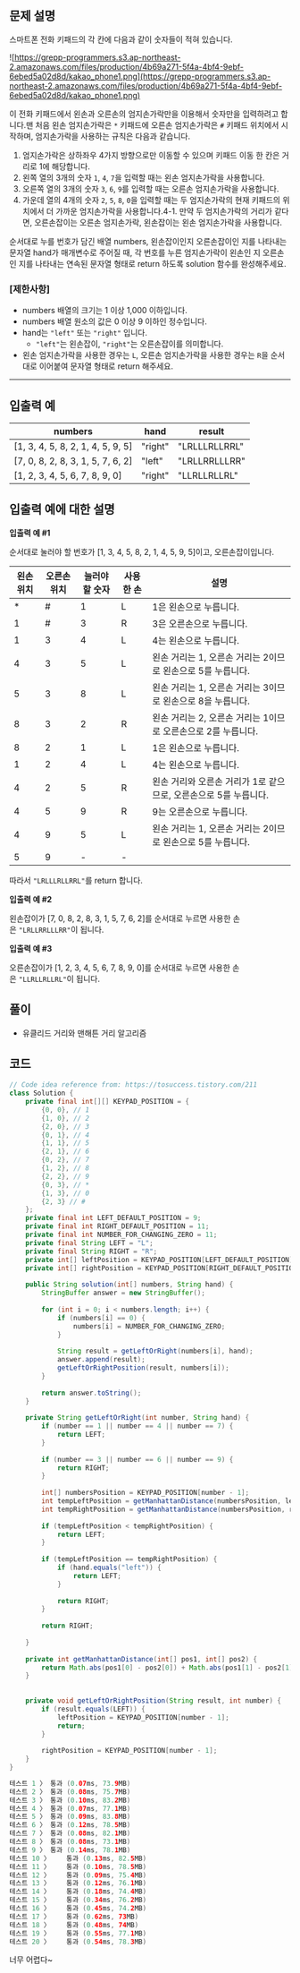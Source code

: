 ## **문제 설명**

스마트폰 전화 키패드의 각 칸에 다음과 같이 숫자들이 적혀 있습니다.

![https://grepp-programmers.s3.ap-northeast-2.amazonaws.com/files/production/4b69a271-5f4a-4bf4-9ebf-6ebed5a02d8d/kakao_phone1.png](https://grepp-programmers.s3.ap-northeast-2.amazonaws.com/files/production/4b69a271-5f4a-4bf4-9ebf-6ebed5a02d8d/kakao_phone1.png)

이 전화 키패드에서 왼손과 오른손의 엄지손가락만을 이용해서 숫자만을 입력하려고 합니다.맨 처음 왼손 엄지손가락은 `*` 키패드에 오른손 엄지손가락은 `#` 키패드 위치에서 시작하며, 엄지손가락을 사용하는 규칙은 다음과 같습니다.

1. 엄지손가락은 상하좌우 4가지 방향으로만 이동할 수 있으며 키패드 이동 한 칸은 거리로 1에 해당합니다.
2. 왼쪽 열의 3개의 숫자 `1`, `4`, `7`을 입력할 때는 왼손 엄지손가락을 사용합니다.
3. 오른쪽 열의 3개의 숫자 `3`, `6`, `9`를 입력할 때는 오른손 엄지손가락을 사용합니다.
4. 가운데 열의 4개의 숫자 `2`, `5`, `8`, `0`을 입력할 때는 두 엄지손가락의 현재 키패드의 위치에서 더 가까운 엄지손가락을 사용합니다.4-1. 만약 두 엄지손가락의 거리가 같다면, 오른손잡이는 오른손 엄지손가락, 왼손잡이는 왼손 엄지손가락을 사용합니다.

순서대로 누를 번호가 담긴 배열 numbers, 왼손잡이인지 오른손잡이인 지를 나타내는 문자열 hand가 매개변수로 주어질 때, 각 번호를 누른 엄지손가락이 왼손인 지 오른손인 지를 나타내는 연속된 문자열 형태로 return 하도록 solution 함수를 완성해주세요.

### **[제한사항]**

- numbers 배열의 크기는 1 이상 1,000 이하입니다.
- numbers 배열 원소의 값은 0 이상 9 이하인 정수입니다.
- hand는 `"left"` 또는 `"right"` 입니다.
    - `"left"`는 왼손잡이, `"right"`는 오른손잡이를 의미합니다.
- 왼손 엄지손가락을 사용한 경우는 `L`, 오른손 엄지손가락을 사용한 경우는 `R`을 순서대로 이어붙여 문자열 형태로 return 해주세요.

---

## **입출력 예**

| numbers | hand | result |
| --- | --- | --- |
| [1, 3, 4, 5, 8, 2, 1, 4, 5, 9, 5] | "right" | "LRLLLRLLRRL" |
| [7, 0, 8, 2, 8, 3, 1, 5, 7, 6, 2] | "left" | "LRLLRRLLLRR" |
| [1, 2, 3, 4, 5, 6, 7, 8, 9, 0] | "right" | "LLRLLRLLRL" |

## **입출력 예에 대한 설명**

**입출력 예 #1**

순서대로 눌러야 할 번호가 [1, 3, 4, 5, 8, 2, 1, 4, 5, 9, 5]이고, 오른손잡이입니다.

| 왼손 위치 | 오른손 위치 | 눌러야 할 숫자 | 사용한 손 | 설명 |
| --- | --- | --- | --- | --- |
| * | # | 1 | L | 1은 왼손으로 누릅니다. |
| 1 | # | 3 | R | 3은 오른손으로 누릅니다. |
| 1 | 3 | 4 | L | 4는 왼손으로 누릅니다. |
| 4 | 3 | 5 | L | 왼손 거리는 1, 오른손 거리는 2이므로 왼손으로 5를 누릅니다. |
| 5 | 3 | 8 | L | 왼손 거리는 1, 오른손 거리는 3이므로 왼손으로 8을 누릅니다. |
| 8 | 3 | 2 | R | 왼손 거리는 2, 오른손 거리는 1이므로 오른손으로 2를 누릅니다. |
| 8 | 2 | 1 | L | 1은 왼손으로 누릅니다. |
| 1 | 2 | 4 | L | 4는 왼손으로 누릅니다. |
| 4 | 2 | 5 | R | 왼손 거리와 오른손 거리가 1로 같으므로, 오른손으로 5를 누릅니다. |
| 4 | 5 | 9 | R | 9는 오른손으로 누릅니다. |
| 4 | 9 | 5 | L | 왼손 거리는 1, 오른손 거리는 2이므로 왼손으로 5를 누릅니다. |
| 5 | 9 | - | - |  |

따라서 `"LRLLLRLLRRL"`를 return 합니다.

**입출력 예 #2**

왼손잡이가 [7, 0, 8, 2, 8, 3, 1, 5, 7, 6, 2]를 순서대로 누르면 사용한 손은 `"LRLLRRLLLRR"`이 됩니다.

**입출력 예 #3**

오른손잡이가 [1, 2, 3, 4, 5, 6, 7, 8, 9, 0]를 순서대로 누르면 사용한 손은 `"LLRLLRLLRL"`이 됩니다.

## 풀이

- 유클리드 거리와 맨해튼 거리 알고리즘

## 코드

```java
// Code idea reference from: https://tosuccess.tistory.com/211
class Solution {
    private final int[][] KEYPAD_POSITION = {
        {0, 0}, // 1
        {1, 0}, // 2
        {2, 0}, // 3
        {0, 1}, // 4
        {1, 1}, // 5
        {2, 1}, // 6
        {0, 2}, // 7
        {1, 2}, // 8
        {2, 2}, // 9
        {0, 3}, // *
        {1, 3}, // 0
        {2, 3} // #
    };
    private final int LEFT_DEFAULT_POSITION = 9;
    private final int RIGHT_DEFAULT_POSITION = 11;
    private final int NUMBER_FOR_CHANGING_ZERO = 11;
    private final String LEFT = "L";
    private final String RIGHT = "R";
    private int[] leftPosition = KEYPAD_POSITION[LEFT_DEFAULT_POSITION];
    private int[] rightPosition = KEYPAD_POSITION[RIGHT_DEFAULT_POSITION];
    
    public String solution(int[] numbers, String hand) {
        StringBuffer answer = new StringBuffer();
        
        for (int i = 0; i < numbers.length; i++) {
            if (numbers[i] == 0) {
                numbers[i] = NUMBER_FOR_CHANGING_ZERO;
            }
            
            String result = getLeftOrRight(numbers[i], hand);
            answer.append(result);
            getLeftOrRightPosition(result, numbers[i]);
        }
        
        return answer.toString();
    }
    
    private String getLeftOrRight(int number, String hand) {
        if (number == 1 || number == 4 || number == 7) {
            return LEFT;
        } 
        
        if (number == 3 || number == 6 || number == 9) {
            return RIGHT;
        }
        
        int[] numbersPosition = KEYPAD_POSITION[number - 1];
        int tempLeftPosition = getManhattanDistance(numbersPosition, leftPosition);
        int tempRightPosition = getManhattanDistance(numbersPosition, rightPosition);
        
        if (tempLeftPosition < tempRightPosition) {
            return LEFT;   
        } 
        
        if (tempLeftPosition == tempRightPosition) {
            if (hand.equals("left")) {
                return LEFT;
            } 
            
            return RIGHT;
        } 
        
        return RIGHT;
        
    }
    
    private int getManhattanDistance(int[] pos1, int[] pos2) {
        return Math.abs(pos1[0] - pos2[0]) + Math.abs(pos1[1] - pos2[1]);
    }
    
    
    private void getLeftOrRightPosition(String result, int number) {
        if (result.equals(LEFT)) {
            leftPosition = KEYPAD_POSITION[number - 1];
            return;
        }
        
        rightPosition = KEYPAD_POSITION[number - 1];
    }
}

테스트 1 〉	통과 (0.07ms, 73.9MB)
테스트 2 〉	통과 (0.08ms, 75.7MB)
테스트 3 〉	통과 (0.10ms, 83.2MB)
테스트 4 〉	통과 (0.07ms, 77.1MB)
테스트 5 〉	통과 (0.09ms, 83.8MB)
테스트 6 〉	통과 (0.12ms, 78.5MB)
테스트 7 〉	통과 (0.08ms, 82.1MB)
테스트 8 〉	통과 (0.08ms, 73.1MB)
테스트 9 〉	통과 (0.14ms, 78.1MB)
테스트 10 〉	통과 (0.13ms, 82.5MB)
테스트 11 〉	통과 (0.10ms, 78.5MB)
테스트 12 〉	통과 (0.09ms, 75.4MB)
테스트 13 〉	통과 (0.12ms, 76.1MB)
테스트 14 〉	통과 (0.18ms, 74.4MB)
테스트 15 〉	통과 (0.34ms, 76.2MB)
테스트 16 〉	통과 (0.45ms, 74.2MB)
테스트 17 〉	통과 (0.62ms, 73MB)
테스트 18 〉	통과 (0.48ms, 74MB)
테스트 19 〉	통과 (0.55ms, 77.1MB)
테스트 20 〉	통과 (0.54ms, 78.3MB)
```

너무 어렵다~
